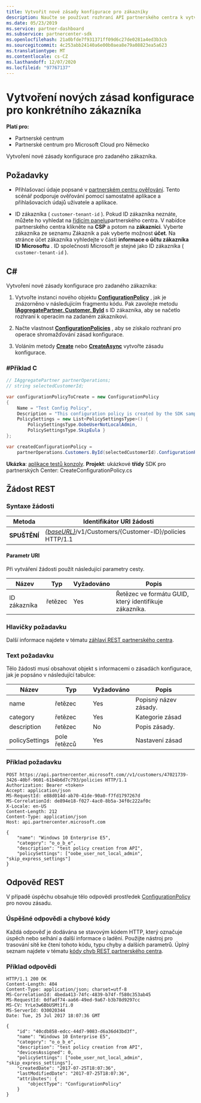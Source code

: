 ```yaml
---
title: Vytvořit nové zásady konfigurace pro zákazníky
description: Naučte se používat rozhraní API partnerského centra k vytvoření nové zásady konfigurace pro určitého zákazníka. Článek obsahuje požadavky, kroky a příklady.
ms.date: 05/23/2019
ms.service: partner-dashboard
ms.subservice: partnercenter-sdk
ms.openlocfilehash: 21a0bfde7f931371ff09d6c27de0281a4ed3b3cb
ms.sourcegitcommit: 4c253abb24140a6e00b0aea8e79a08823ea5a623
ms.translationtype: MT
ms.contentlocale: cs-CZ
ms.lasthandoff: 12/07/2020
ms.locfileid: "97767137"
---
```

# <a name="create-a-new-configuration-policy-for-the-specified-customer"></a>Vytvoření nových zásad konfigurace pro konkrétního zákazníka

**Platí pro:**

- Partnerské centrum
- Partnerské centrum pro Microsoft Cloud pro Německo

Vytvoření nové zásady konfigurace pro zadaného zákazníka.

## <a name="prerequisites"></a>Požadavky

- Přihlašovací údaje popsané v [partnerském centru ověřování](partner-center-authentication.md). Tento scénář podporuje ověřování pomocí samostatné aplikace a přihlašovacích údajů uživatele a aplikace.

- ID zákazníka ( `customer-tenant-id` ). Pokud ID zákazníka neznáte, můžete ho vyhledat na [řídicím panelu](https://partner.microsoft.com/dashboard)partnerského centra. V nabídce partnerského centra klikněte na **CSP** a potom na **zákazníci**. Vyberte zákazníka ze seznamu Zákazník a pak vyberte možnost **účet**. Na stránce účet zákazníka vyhledejte v části **informace o účtu zákazníka** **ID Microsoftu** . ID společnosti Microsoft je stejné jako ID zákazníka ( `customer-tenant-id` ).

## <a name="c"></a>C\#

Vytvoření nové zásady konfigurace pro zadaného zákazníka:

1. Vytvořte instanci nového objektu [**ConfigurationPolicy**](/dotnet/api/microsoft.store.partnercenter.models.devicesdeployment.configurationpolicy) , jak je znázorněno v následujícím fragmentu kódu. Pak zavolejte metodu [**IAggregatePartner. Customer. ById**](/dotnet/api/microsoft.store.partnercenter.customers.icustomercollection.byid) s ID zákazníka, aby se načetlo rozhraní k operacím na zadaném zákazníkovi.

2. Načte vlastnost [**ConfigurationPolicies**](/dotnet/api/microsoft.store.partnercenter.customers.icustomer.configurationpolicies) , aby se získalo rozhraní pro operace shromažďování zásad konfigurace.

3. Voláním metody [**Create**](/dotnet/api/microsoft.store.partnercenter.genericoperations.ientitycreateoperations-2.create) nebo [**CreateAsync**](/dotnet/api/microsoft.store.partnercenter.genericoperations.ientitycreateoperations-2.createasync) vytvořte zásadu konfigurace.

### <a name="c-example"></a>\#Příklad C

``` csharp
// IAggregatePartner partnerOperations;
// string selectedCustomerId;

var configurationPolicyToCreate = new ConfigurationPolicy
{
    Name = "Test Config Policy",
    Description = "This configuration policy is created by the SDK samples",
    PolicySettings = new List<PolicySettingsType>() {
        PolicySettingsType.OobeUserNotLocalAdmin,
        PolicySettingsType.SkipEula }
};

var createdConfigurationPolicy =
    partnerOperations.Customers.ById(selectedCustomerId).ConfigurationPolicies.Create(configurationPolicyToCreate);
```

**Ukázka**: [aplikace testů konzoly](console-test-app.md). **Projekt**: ukázkové **třídy** SDK pro partnerských Center: CreateConfigurationPolicy.cs

## <a name="rest-request"></a>Žádost REST

### <a name="request-syntax"></a>Syntaxe žádosti

| Metoda   | Identifikátor URI žádosti                                                                              |
|----------|------------------------------------------------------------------------------------------|
| **SPUŠTĚNÍ** | [*{baseURL}*](partner-center-rest-urls.md)/v1/Customers/{Customer-ID}/policies HTTP/1.1 |

#### <a name="uri-parameter"></a>Parametr URI

Při vytváření žádosti použít následující parametry cesty.

| Název        | Typ   | Vyžadováno | Popis                                           |
|-------------|--------|----------|-------------------------------------------------------|
| ID zákazníka | řetězec | Yes      | Řetězec ve formátu GUID, který identifikuje zákazníka. |

### <a name="request-headers"></a>Hlavičky požadavku

Další informace najdete v tématu [záhlaví REST partnerského centra](headers.md).

### <a name="request-body"></a>Text požadavku

Tělo žádosti musí obsahovat objekt s informacemi o zásadách konfigurace, jak je popsáno v následující tabulce:

| Název           | Typ             | Vyžadováno | Popis                      |
|----------------|------------------|----------|----------------------------------|
| name           | řetězec           | Yes      | Popisný název zásady. |
| category       | řetězec           | Yes      | Kategorie zásad             |
| description    | řetězec           | No       | Popis zásady.          |
| policySettings | pole řetězců | Yes      | Nastavení zásad             |

### <a name="request-example"></a>Příklad požadavku

```http
POST https://api.partnercenter.microsoft.com//v1/customers/47021739-3426-40bf-9601-61b4b6d7c793/policies HTTP/1.1
Authorization: Bearer <token>
Accept: application/json
MS-RequestId: e88d014d-ab70-41de-90a0-f7fd1797267d
MS-CorrelationId: de894e18-f027-4ac0-8b5a-34f0c222af0c
X-Locale: en-US
Content-Length: 212
Content-Type: application/json
Host: api.partnercenter.microsoft.com

{
    "name": "Windows 10 Enterprise E5",
    "category": "o_o_b_e",
    "description": "test policy creation from API",
    "policySettings": ["oobe_user_not_local_admin", "skip_express_settings"]
}
```

## <a name="rest-response"></a>Odpověď REST

V případě úspěchu obsahuje tělo odpovědi prostředek [ConfigurationPolicy](device-deployment-resources.md#configurationpolicy) pro novou zásadu.

### <a name="response-success-and-error-codes"></a>Úspěšné odpovědi a chybové kódy

Každá odpověď je dodávána se stavovým kódem HTTP, který označuje úspěch nebo selhání a další informace o ladění. Použijte nástroj pro trasování sítě ke čtení tohoto kódu, typu chyby a dalších parametrů. Úplný seznam najdete v tématu [kódy chyb REST partnerského centra](error-codes.md).

### <a name="response-example"></a>Příklad odpovědi

```http
HTTP/1.1 200 OK
Content-Length: 404
Content-Type: application/json; charset=utf-8
MS-CorrelationId: 4beda413-74fc-4839-b74f-f580c353ab45
MS-RequestId: 0dfadf74-aa66-49ed-9a67-b3b78d9297cc
MS-CV: YrLe3w6BbUSMt1fi.0
MS-ServerId: 030020344
Date: Tue, 25 Jul 2017 18:07:36 GMT

{
    "id": "40cdb858-edcc-44d7-9083-d6a36d43bd3f",
    "name": "Windows 10 Enterprise E5",
    "category": "o_o_b_e",
    "description": "test policy creation from API",
    "devicesAssigned": 0,
    "policySettings": ["oobe_user_not_local_admin", "skip_express_settings"],
    "createdDate": "2017-07-25T18:07:36",
    "lastModifiedDate": "2017-07-25T18:07:36",
    "attributes": {
        "objectType": "ConfigurationPolicy"
    }
}
```
